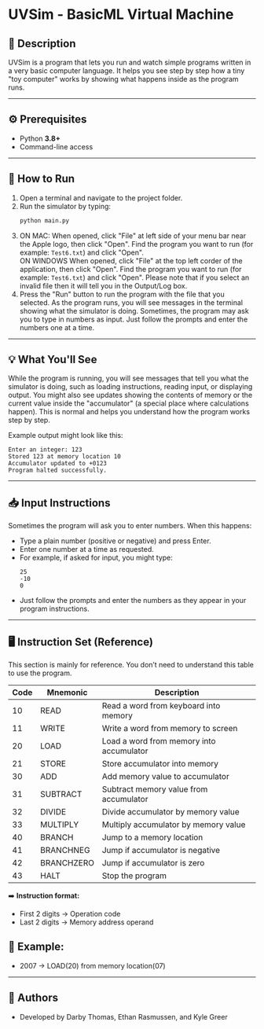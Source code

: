# UVSim - BasicML Virtual Machine

## 📖 Description
UVSim is a program that lets you run and watch simple programs written in a very basic computer language. It helps you see step by step how a tiny "toy computer" works by showing what happens inside as the program runs.

---

## ⚙️ Prerequisites
- Python **3.8+**
- Command-line access

---

## 🚀 How to Run
1. Open a terminal and navigate to the project folder.  
2. Run the simulator by typing:  
   ```bash
   python main.py
   ```  
3. ON MAC: When opened, click "File" at left side of your menu bar near the Apple logo, then click "Open". Find the program you want to run (for example: `Test6.txt`) and click "Open".  
   ON WINDOWS When opened, click "File" at the top left corder of the application, then click "Open". Find the program you want to run (for example: `Test6.txt`) and click "Open".
   Please note that if you select an invalid file then it will tell you in the Output/Log box.
4. Press the "Run" button to run the program with the file that you selected. As the program runs, you will see messages in the terminal showing what the simulator is doing. Sometimes, the program may ask you to type in numbers as input. Just follow the prompts and enter the numbers one at a time.  

---

## 💡 What You'll See
While the program is running, you will see messages that tell you what the simulator is doing, such as loading instructions, reading input, or displaying output. You might also see updates showing the contents of memory or the current value inside the "accumulator" (a special place where calculations happen). This is normal and helps you understand how the program works step by step.

Example output might look like this:  
```
Enter an integer: 123
Stored 123 at memory location 10
Accumulator updated to +0123
Program halted successfully.
```

---

## 📥 Input Instructions
Sometimes the program will ask you to enter numbers. When this happens:  
- Type a plain number (positive or negative) and press Enter.  
- Enter one number at a time as requested.  
- For example, if asked for input, you might type:  
  ```
  25
  -10
  0
  ```  
- Just follow the prompts and enter the numbers as they appear in your program instructions.

---

## 🖥 Instruction Set (Reference)
This section is mainly for reference. You don’t need to understand this table to use the program.

| Code | Mnemonic    | Description |
|------|-------------|-------------|
| 10   | READ        | Read a word from keyboard into memory |
| 11   | WRITE       | Write a word from memory to screen |
| 20   | LOAD        | Load a word from memory into accumulator |
| 21   | STORE       | Store accumulator into memory |
| 30   | ADD         | Add memory value to accumulator |
| 31   | SUBTRACT    | Subtract memory value from accumulator |
| 32   | DIVIDE      | Divide accumulator by memory value |
| 33   | MULTIPLY    | Multiply accumulator by memory value |
| 40   | BRANCH      | Jump to a memory location |
| 41   | BRANCHNEG   | Jump if accumulator is negative |
| 42   | BRANCHZERO  | Jump if accumulator is zero |
| 43   | HALT        | Stop the program |

➡️ **Instruction format:**  
- First 2 digits → Operation code  
- Last 2 digits → Memory address operand

## 📝 Example:
- 2007 → LOAD(20) from memory location(07)

---

## 👤 Authors
- Developed by Darby Thomas, Ethan Rasmussen, and Kyle Greer